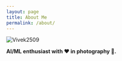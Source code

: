 ```yaml
---
layout: page
title: About Me
permalink: /about/
---
```


![Vivek2509](https://github.com/Vivek2509/World_of_ML/blob/master/images/Vivek2509.png)

**AI/ML enthusiast with ♥ in photography 📸.**

